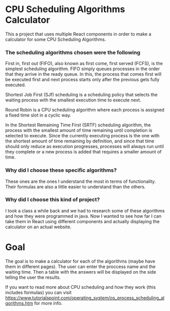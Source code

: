 # CPU Scheduling Algorithms Calculator

This a project that uses multiple React components in order to make a calculator for some CPU Scheduling Algorithms.

### The scheduling algorithms chosen were the following
First in, first out (FIFO), also known as first come, first served (FCFS), is the simplest scheduling algorithm. FIFO simply queues processes in the order that they arrive in the ready queue. In this, the process that comes first will be executed first and next process starts only after the previous gets fully executed.

Shortest Job First (SJf) scheduling is a scheduling policy that selects the waiting process with the smallest execution time to execute next.

Round Robin is a CPU scheduling algorithm where each process is assigned a fixed time slot in a cyclic way.

In the Shortest Remaining Time First (SRTF) scheduling algorithm, the process with the smallest amount of time remaining until completion is selected to execute. Since the currently executing process is the one with the shortest amount of time remaining by definition, and since that time should only reduce as execution progresses, processes will always run until they complete or a new process is added that requires a smaller amount of time.

### Why did I choose these specific algorithms?
These ones are the ones I understand the most in terms of functionality. Their formulas are also a little easier to understand than the others.

### Why did I choose this kind of project?
I took a class a while back and we had to research some of these algorithms and how they were programmed in java. Now I wanted to see how far I can take them in React using different components and actually displaying the calculator on an actual website. 

# Goal
The goal is to make a calculator for each of the algorithms (maybe have them in different pages). The user can enter the proccess name and the waiting time. Then a table with the answers will be displayed on the side telling the user the results.

If you want to read more about CPU scheduling and how they work (this includes formulas) you can visit https://www.tutorialspoint.com/operating_system/os_process_scheduling_algorithms.htm for more info.